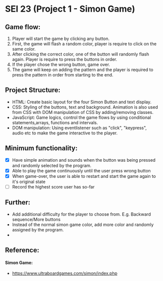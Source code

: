 # SEI 23 (Project 1 - Simon Game)

## Game flow:
1. Player will start the game by clicking any button.
2. First, the game will flash a random color, player is require to click on the same color. 
3. After clicking the correct color, one of the button will randomly flash again. Player is require to press the buttons in order.
4. If the player chose the wrong button, game over.
5. The game will keep on adding the pattern and the player is required to press the pattern in order from starting to the end.

## Project Structure:
- HTML: Create basic layout for the four Simon Button and text display.
- CSS: Styling of the buttons, text and background. Animation is also used from CSS with DOM manipulation of CSS by adding/removing classes.
- JavaScript: Game logics, control the game flows by using conditional statements,arrays, functions and intervals.
- DOM manipulation: Using eventlistener such as "click", "keypress", audio etc to make the game interactive to the player.

## Minimum functionality:
- [x] Have simple animation and sounds when the button was being pressed and randomly selected by the program.
- [x] Able to play the game continuously until the user press wrong button
- [x] When game-over, the user is able to restart and start the game again to it's original state
- [ ] Record the highest score user has so-far

## Further:
- Add additional difficulty for the player to choose from. E.g. Backward sequence/More buttons
- Instead of the normal simon game color, add more color and randomly assigned by the program.
- 

## Reference: 
#### Simon Game: 
- https://www.ultraboardgames.com/simon/index.php

